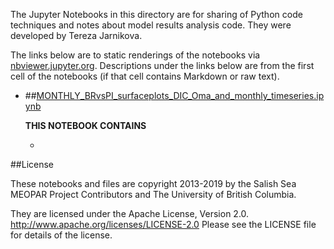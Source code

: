 The Jupyter Notebooks in this directory are for sharing of Python code
techniques and notes about model results analysis code.
They were developed by Tereza Jarnikova.

The links below are to static renderings of the notebooks via
[nbviewer.jupyter.org](http://nbviewer.jupyter.org/).
Descriptions under the links below are from the first cell of the notebooks
(if that cell contains Markdown or raw text).

* ##[MONTHLY_BRvsPI_surfaceplots_DIC_Oma_and_monthly_timeseries.ipynb](http://nbviewer.jupyter.org/urls/bitbucket.org/salishsea/analysis-terez/raw/tip/notebooks/MONTHLY_BRvsPI_surfaceplots_DIC_Oma_and_monthly_timeseries.ipynb)  
    
    **THIS NOTEBOOK CONTAINS**  
      
    -  


##License

These notebooks and files are copyright 2013-2019
by the Salish Sea MEOPAR Project Contributors
and The University of British Columbia.

They are licensed under the Apache License, Version 2.0.
http://www.apache.org/licenses/LICENSE-2.0
Please see the LICENSE file for details of the license.
